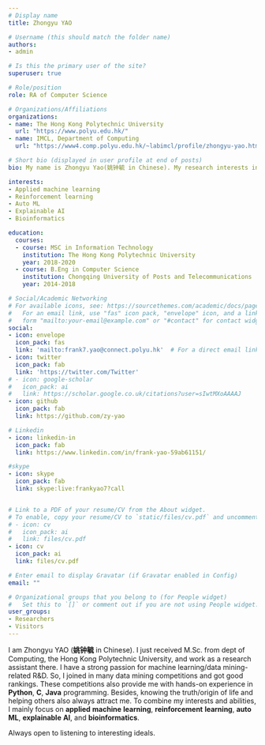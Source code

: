```yaml
---
# Display name
title: Zhongyu YAO

# Username (this should match the folder name)
authors:
- admin

# Is this the primary user of the site?
superuser: true

# Role/position
role: RA of Computer Science

# Organizations/Affiliations
organizations:
- name: The Hong Kong Polytechnic University
  url: "https://www.polyu.edu.hk/"
- name: IMCL, Department of Computing
  url: "https://www4.comp.polyu.edu.hk/~labimcl/profile/zhongyu-yao.html"

# Short bio (displayed in user profile at end of posts)
bio: My name is Zhongyu Yao(姚钟毓 in Chinese). My research interests include machine learning and data mining.

interests:
- Applied machine learning
- Reinforcement learning
- Auto ML
- Explainable AI
- Bioinformatics

education:
  courses:
  - course: MSC in Information Technology
    institution: The Hong Kong Polytechnic University
    year: 2018-2020
  - course: B.Eng in Computer Science
    institution: Chongqing University of Posts and Telecommunications
    year: 2014-2018

# Social/Academic Networking
# For available icons, see: https://sourcethemes.com/academic/docs/page-builder/#icons
#   For an email link, use "fas" icon pack, "envelope" icon, and a link in the
#   form "mailto:your-email@example.com" or "#contact" for contact widget.
social:
- icon: envelope
  icon_pack: fas
  link: 'mailto:frank7.yao@connect.polyu.hk'  # For a direct email link, use "mailto:frank7.yao@connect.polyu.hk".
- icon: twitter
  icon_pack: fab
  link: 'https://twitter.com/Twitter'
# - icon: google-scholar
#   icon_pack: ai
#   link: https://scholar.google.co.uk/citations?user=sIwtMXoAAAAJ
- icon: github
  icon_pack: fab
  link: https://github.com/zy-yao

# Linkedin
- icon: linkedin-in
  icon_pack: fab
  link: https://www.linkedin.com/in/frank-yao-59ab61151/

#skype
- icon: skype
  icon_pack: fab
  link: skype:live:frankyao7?call


# Link to a PDF of your resume/CV from the About widget.
# To enable, copy your resume/CV to `static/files/cv.pdf` and uncomment the lines below.
# - icon: cv
#   icon_pack: ai
#   link: files/cv.pdf
- icon: cv
  icon_pack: ai
  link: files/cv.pdf

# Enter email to display Gravatar (if Gravatar enabled in Config)
email: ""

# Organizational groups that you belong to (for People widget)
#   Set this to `[]` or comment out if you are not using People widget.
user_groups:
- Researchers
- Visitors
---
```


I am Zhongyu YAO (**姚钟毓** in Chinese). I just received M.Sc. from dept of Computing, the Hong Kong Polytechnic University, and work as a research assistant there. I have a strong passion for machine learning/data mining-related R&D. So, I joined in many data mining competitions and got good rankings. These competitions also provide me with hands-on experience in **Python**, **C**, **Java** programming. Besides, knowing the truth/origin of life and helping others also always attract me. To combine my interests and abilities, I mainly focus on **applied** **machine** **learning**, **reinforcement** **learning**,  **auto** **ML**, **explainable** **AI**, and **bioinformatics**.

Always open to listening to interesting ideals.
